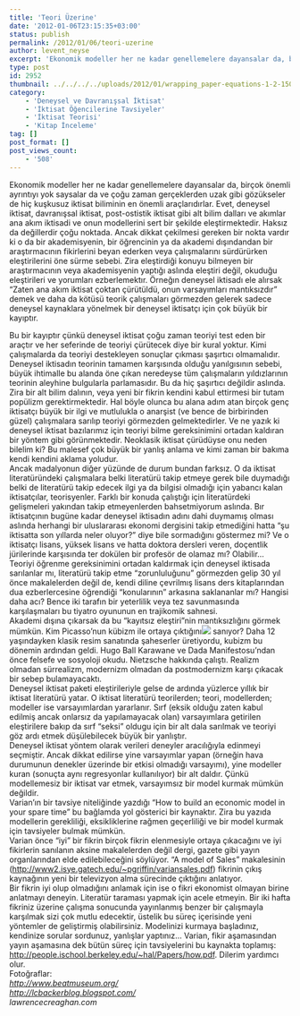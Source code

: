 ```yaml
---
title: 'Teori Üzerine'
date: '2012-01-06T23:15:35+03:00'
status: publish
permalink: /2012/01/06/teori-uzerine
author: levent_neyse
excerpt: 'Ekonomik modeller her ne kadar genellemelere dayansalar da, birçok önemli ayrıntıyı yok saysalar da ve çoğu zaman gerçeklerden uzak gibi gözükseler de hiç kuşkusuz iktisat biliminin en önemli araçlarıdırlar. Evet, deneysel iktisat, davranışsal iktisat, post-ostistik iktisat gibi alt bilim dalları ve akımlar ana akım iktisadi ve onun modellerini sert bir şekilde eleştirmektedir. Haksız da değillerdir çoğu noktada. Ancak dikkat çekilmesi gereken bir nokta vardır ki o da bir akademisyenin, bir öğrencinin ya da akademi dışındandan bir araştırmacının fikirlerini beyan ederken veya çalışmalarını sürdürürken eleştirilerini öne sürme sebebi. Zira eleştirdiği konuyu bilmeyen bir araştırmacının veya akademisyenin yaptığı aslında eleştiri değil, okuduğu eleştirileri ve yorumları ezberlemektır. Örneğın deneysel iktisadı ele alırsak “Zaten ana akım iktisat çoktan çürütüldü, onun varsayımları mantıksızdır” demek ve daha da kötüsü teorik çalışmaları görmezden gelerek sadece deneysel kaynaklara yönelmek bir deneysel iktisatçı için çok büyük bir kayıptır.'
type: post
id: 2952
thumbnail: ../../../../uploads/2012/01/wrapping_paper-equations-1-2-150x150.jpg
category:
    - 'Deneysel ve Davranışsal İktisat'
    - 'İktisat Öğencilerine Tavsiyeler'
    - 'İktisat Teorisi'
    - 'Kitap İnceleme'
tag: []
post_format: []
post_views_count:
    - '508'
---
```

   
Ekonomik modeller her ne kadar genellemelere dayansalar da, birçok önemli ayrıntıyı yok saysalar da ve çoğu zaman gerçeklerden uzak gibi gözükseler de hiç kuşkusuz iktisat biliminin en önemli araçlarıdırlar. Evet, deneysel iktisat, davranışsal iktisat, post-ostistik iktisat gibi alt bilim dalları ve akımlar ana akım iktisadi ve onun modellerini sert bir şekilde eleştirmektedir. Haksız da değillerdir çoğu noktada. Ancak dikkat çekilmesi gereken bir nokta vardır ki o da bir akademisyenin, bir öğrencinin ya da akademi dışındandan bir araştırmacının fikirlerini beyan ederken veya çalışmalarını sürdürürken eleştirilerini öne sürme sebebi. Zira eleştirdiği konuyu bilmeyen bir araştırmacının veya akademisyenin yaptığı aslında eleştiri değil, okuduğu eleştirileri ve yorumları ezberlemektır. Örneğın deneysel iktisadı ele alırsak “Zaten ana akım iktisat çoktan çürütüldü, onun varsayımları mantıksızdır” demek ve daha da kötüsü teorik çalışmaları görmezden gelerek sadece deneysel kaynaklara yönelmek bir deneysel iktisatçı için çok büyük bir kayıptır.  
  
Bu bir kayıptır çünkü deneysel iktisat çoğu zaman teoriyi test eden bir araçtır ve her seferinde de teoriyi çürütecek diye bir kural yoktur. Kimi çalışmalarda da teoriyi destekleyen sonuçlar çıkması şaşırtıcı olmamalıdır. Deneysel iktisadın teorinin tamamen karşısında olduğu yanılgısının sebebi, büyük ihtimalle bu alanda öne çıkan neredeyse tüm çalışmaların yıldızlarının teorinin aleyhine bulgularla parlamasıdır. Bu da hiç şaşırtıcı değildir aslında. Zira bir alt bilim dalının, veya yeni bir fikrin kendini kabul ettirmesi bir tutam popülizm gerektirmektedir. Hal böyle olunca bu alana adım atan birçok genç iktisatçı büyük bir ilgi ve mutlulukla o anarşist (ve bence de birbirinden güzel) çalışmalara sarılıp teoriyi görmezden gelmektedirler. Ve ne yazık ki deneysel iktisat bazılarımız için teoriyi bilme gereksinimini ortadan kaldıran bir yöntem gibi görünmektedir. Neoklasik iktisat çürüdüyse onu neden bilelim ki? Bu malesef çok büyük bir yanlış anlama ve kimi zaman bir bakıma kendi kendini aklama yoludur.  
Ancak madalyonun diğer yüzünde de durum bundan farksız. O da iktisat literatüründeki çalışmalara belki literatürü takip etmeye gerek bile duymadığı belki de literatürü takip edecek ilgi ya da bilgisi olmadığı için yabancı kalan iktisatçılar, teorisyenler. Farklı bir konuda çalıştığı için literatürdeki gelişmeleri yakından takip etmeyenlerden bahsetmiyorum aslında. Bır iktisatçının bugüne kadar deneysel iktisadın adını dahi duymamış olması aslında herhangi bir uluslararası ekonomi dergisini takip etmediğini hatta “şu iktisatta son yıllarda neler oluyor?” diye bile sormadığını göstermez mi? Ve o iktisatçı lisans, yüksek lisans ve hatta doktora dersleri veren, doçentlik jürilerinde karşısında ter dokülen bir profesör de olamaz mı? Olabilir…  
Teoriyi öğrenme gereksinimini ortadan kaldırmak için deneysel iktisada sarılanlar mı, literatürü takip etme “zorunluluğunu” görmezden gelip 30 yıl önce makalelerden değil de, kendi diline çevrilmış lisans ders kitaplarından dua ezberlercesine öğrendiği “konularının” arkasına saklananlar mı? Hangisi daha acı? Bence iki tarafın bir yeterlilik veya tez savunmasında karşılaşmaları bu tiyatro oyununun en trajikomik sahnesi.  
Akademi dışına çıkarsak da bu “kayıtsız eleştiri”nin mantıksızlığını görmek mümkün. Kim Picasso’nun kübizm ile ortaya çıktığını![](http://www.beatmuseum.org/duchamp/images/fountain.jpg) sanıyor? Daha 12 yaşındayken klasik resim sanatında şaheserler üretiyordu, kubizm bu dönemin ardından geldi. Hugo Ball Karawane ve Dada Manifestosu’ndan önce felsefe ve sosyoloji okudu. Nietzsche hakkında çalıştı. Realizm olmadan sürrealizm, modernizm olmadan da postmodernizm karşı çıkacak bir sebep bulamayacaktı.  
Deneysel iktisat paketi eleştirileriyle gelse de ardında yüzlerce yıllık bir iktisat literatürü yatar. O iktisat literatürü teorilerden; teori, modellerden; modeller ise varsayımlardan yararlanır. Sırf (eksik olduğu zaten kabul edilmiş ancak onlarsız da yapılamayacak olan) varsayımlara getirilen eleştirilere bakıp da sırf “seksi” oldugu için bir alt dala sarılmak ve teoriyi göz ardı etmek düşülebilecek büyük bir yanlıştır.  
Deneysel iktisat yöntem olarak verileri deneyler aracılığıyla edinmeyi seçmiştir. Ancak dikkat edilirse yine varsayımlar yapan (örneğin hava durumunun denekler üzerinde bir etkisi olmadığı varsayımı), yine modeller kuran (sonuçta aynı regresyonlar kullanılıyor) bir alt daldır. Çünkü modellemesiz bir iktisat var etmek, varsayımsız bir model kurmak mümkün değildir.  
Varian’ın bir tavsiye niteliğinde yazdığı “How to build an economic model in your spare time” bu bağlamda yol gösterici bir kaynaktır. Zira bu yazıda modellerin gerekliliği, eksikliklerine rağmen geçerliliği ve bir model kurmak için tavsiyeler bulmak mümkün.  
Varian önce “iyi” bir fikrin birçok fikrin elenmesiyle ortaya çıkacağını ve iyi fikirlerin sanılanın aksine makalelerden değil dergi, gazete gibi yayın organlarından elde edilebileceğini söylüyor. “A model of Sales” makalesinin (<http://www2.isye.gatech.edu/~pgriffin/variansales.pdf>) fikrinin çıkış kaynağının yeni bir televizyon alma sürecinde çıktığını anlatıyor.  
Bir fikrin iyi olup olmadığını anlamak için ise o fikri ekonomist olmayan birine anlatmayı deneyin. Literatür taraması yapmak için acele etmeyin. Bir iki hafta fikriniz üzerine çalışma sonucunda yayınlanmış benzer bir çalışmayla karşılmak sizi çok mutlu edecektir, üstelik bu süreç içerisinde yeni yöntemler de geliştirmiş olabilirsiniz. Modelinizi kurmaya başladınız, kendinize sorular sordunuz, yanlışlar yaptınız… Varian, fikir aşamasından yayın aşamasına dek bütün süreç için tavsiyelerini bu kaynakta toplamış: <http://people.ischool.berkeley.edu/~hal/Papers/how.pdf>. Dilerim yardımcı olur.  
Fotoğraflar:  
*http://www.beatmuseum.org/*  
*http://lcbackerblog.blogspot.com/*  
*lawrencecreaghan.com*